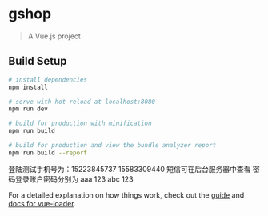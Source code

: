 # gshop

> A Vue.js project

## Build Setup

``` bash
# install dependencies
npm install

# serve with hot reload at localhost:8080
npm run dev

# build for production with minification
npm run build

# build for production and view the bundle analyzer report
npm run build --report
```

登陆测试手机号为：15223845737 15583309440
短信可在后台服务器中查看
密码登录账户密码分别为
aaa 123
abc 123

For a detailed explanation on how things work, check out the [guide](http://vuejs-templates.github.io/webpack/) and [docs for vue-loader](http://vuejs.github.io/vue-loader).
